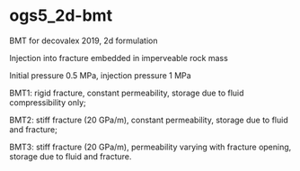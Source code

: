 # ogs5_2d-bmt
BMT for decovalex 2019, 2d formulation

Injection into fracture embedded in imperveable rock mass

Initial pressure 0.5 MPa, injection pressure 1 MPa

BMT1: rigid fracture, constant permeability, storage due to fluid compressibility only; 

BMT2: stiff fracture (20 GPa/m), constant permeability, storage due to fluid and fracture;

BMT3:  stiff fracture (20 GPa/m), permeability varying with fracture opening, storage due to fluid and fracture.
